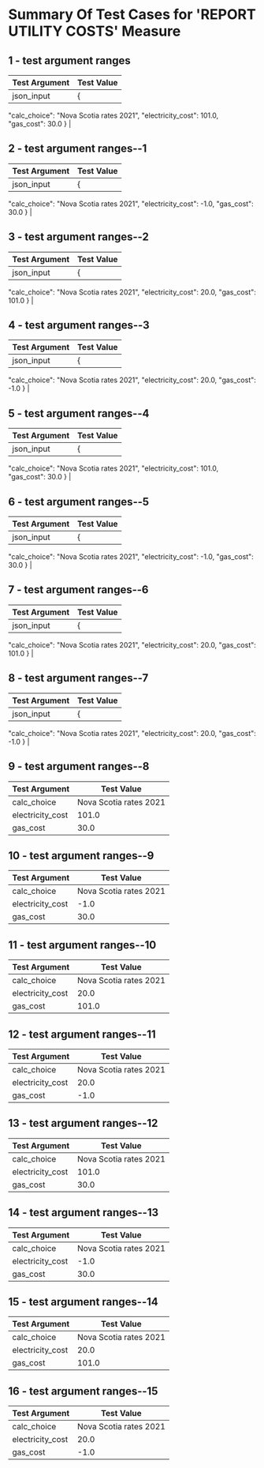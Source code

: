 # Summary Of Test Cases for 'REPORT UTILITY COSTS' Measure
 
## 1 - test argument ranges
| Test Argument | Test Value |
| ------------- | ---------- |
| json_input |{
  "calc_choice": "Nova Scotia rates 2021",
  "electricity_cost": 101.0,
  "gas_cost": 30.0
} |
 
## 2 - test argument ranges--1
| Test Argument | Test Value |
| ------------- | ---------- |
| json_input |{
  "calc_choice": "Nova Scotia rates 2021",
  "electricity_cost": -1.0,
  "gas_cost": 30.0
} |
 
## 3 - test argument ranges--2
| Test Argument | Test Value |
| ------------- | ---------- |
| json_input |{
  "calc_choice": "Nova Scotia rates 2021",
  "electricity_cost": 20.0,
  "gas_cost": 101.0
} |
 
## 4 - test argument ranges--3
| Test Argument | Test Value |
| ------------- | ---------- |
| json_input |{
  "calc_choice": "Nova Scotia rates 2021",
  "electricity_cost": 20.0,
  "gas_cost": -1.0
} |
 
## 5 - test argument ranges--4
| Test Argument | Test Value |
| ------------- | ---------- |
| json_input |{
  "calc_choice": "Nova Scotia rates 2021",
  "electricity_cost": 101.0,
  "gas_cost": 30.0
} |
 
## 6 - test argument ranges--5
| Test Argument | Test Value |
| ------------- | ---------- |
| json_input |{
  "calc_choice": "Nova Scotia rates 2021",
  "electricity_cost": -1.0,
  "gas_cost": 30.0
} |
 
## 7 - test argument ranges--6
| Test Argument | Test Value |
| ------------- | ---------- |
| json_input |{
  "calc_choice": "Nova Scotia rates 2021",
  "electricity_cost": 20.0,
  "gas_cost": 101.0
} |
 
## 8 - test argument ranges--7
| Test Argument | Test Value |
| ------------- | ---------- |
| json_input |{
  "calc_choice": "Nova Scotia rates 2021",
  "electricity_cost": 20.0,
  "gas_cost": -1.0
} |
 
## 9 - test argument ranges--8
| Test Argument | Test Value |
| ------------- | ---------- |
| calc_choice |Nova Scotia rates 2021 |
| electricity_cost |101.0 |
| gas_cost |30.0 |
 
## 10 - test argument ranges--9
| Test Argument | Test Value |
| ------------- | ---------- |
| calc_choice |Nova Scotia rates 2021 |
| electricity_cost |-1.0 |
| gas_cost |30.0 |
 
## 11 - test argument ranges--10
| Test Argument | Test Value |
| ------------- | ---------- |
| calc_choice |Nova Scotia rates 2021 |
| electricity_cost |20.0 |
| gas_cost |101.0 |
 
## 12 - test argument ranges--11
| Test Argument | Test Value |
| ------------- | ---------- |
| calc_choice |Nova Scotia rates 2021 |
| electricity_cost |20.0 |
| gas_cost |-1.0 |
 
## 13 - test argument ranges--12
| Test Argument | Test Value |
| ------------- | ---------- |
| calc_choice |Nova Scotia rates 2021 |
| electricity_cost |101.0 |
| gas_cost |30.0 |
 
## 14 - test argument ranges--13
| Test Argument | Test Value |
| ------------- | ---------- |
| calc_choice |Nova Scotia rates 2021 |
| electricity_cost |-1.0 |
| gas_cost |30.0 |
 
## 15 - test argument ranges--14
| Test Argument | Test Value |
| ------------- | ---------- |
| calc_choice |Nova Scotia rates 2021 |
| electricity_cost |20.0 |
| gas_cost |101.0 |
 
## 16 - test argument ranges--15
| Test Argument | Test Value |
| ------------- | ---------- |
| calc_choice |Nova Scotia rates 2021 |
| electricity_cost |20.0 |
| gas_cost |-1.0 |
 
